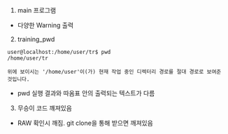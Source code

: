 1. main 프로그램
- 다양한 Warning 출력

2. training_pwd
```
user@localhost:/home/user/tr$ pwd
/home/user/tr

위에 보이시는 '/home/user'이(가) 현재 작업 중인 디렉터리 경로를 절대 경로로 보여준 것입니다.
```
- pwd 실행 결과와 따옴표 안의 출력되는 텍스트가 다름

3. 무승이 코드 꺠져있음
- RAW 확인시 깨짐. git clone을 통해 받으면 깨져있음
